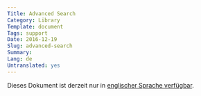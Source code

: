 ```yaml
---
Title: Advanced Search
Category: Library
Template: document
Tags: support
Date: 2016-12-19
Slug: advanced-search
Summary:
Lang: de
Untranslated: yes
---
```


Dieses Dokument ist derzeit nur in [englischer Sprache verfügbar](/en/library/advanced-search).
